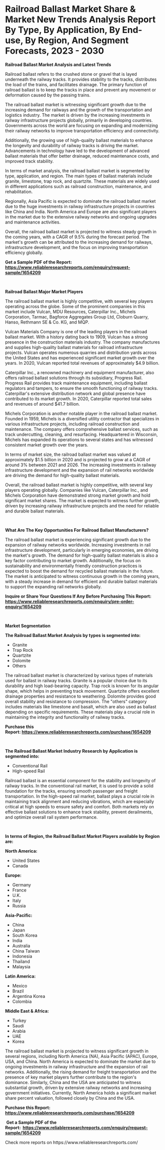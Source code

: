 <p><h1>Railroad Ballast Market Share & Market New Trends Analysis Report By Type, By Application, By End-use, By Region, And Segment Forecasts, 2023 - 2030</h1></p><p><strong>Railroad Ballast Market Analysis and Latest Trends</strong></p>
<p><p>Railroad ballast refers to the crushed stone or gravel that is layed underneath the railway tracks. It provides stability to the tracks, distributes the load of the trains, and facilitates drainage. The primary function of railroad ballast is to keep the tracks in place and prevent any movement or deformation caused by the passing trains.</p><p>The railroad ballast market is witnessing significant growth due to the increasing demand for railways and the growth of the transportation and logistics industry. The market is driven by the increasing investments in railway infrastructure projects globally, primarily in developing countries. Governments across the world are focusing on expanding and modernizing their railway networks to improve transportation efficiency and connectivity.</p><p>Additionally, the growing use of high-quality ballast materials to enhance the longevity and durability of railway tracks is driving the market. Advancements in technology have led to the development of advanced ballast materials that offer better drainage, reduced maintenance costs, and improved track stability.</p><p>In terms of market analysis, the railroad ballast market is segmented by type, application, and region. The main types of ballast materials include granite, limestone, trap rock, and quartzite. These materials are widely used in different applications such as railroad construction, maintenance, and rehabilitation.</p><p>Regionally, Asia Pacific is expected to dominate the railroad ballast market due to the huge investments in railway infrastructure projects in countries like China and India. North America and Europe are also significant players in the market due to the extensive railway networks and ongoing upgrades and maintenance activities.</p><p>Overall, the railroad ballast market is projected to witness steady growth in the coming years, with a CAGR of 9.5% during the forecast period. The market's growth can be attributed to the increasing demand for railways, infrastructure development, and the focus on improving transportation efficiency globally.</p></p>
<p><strong>Get a Sample PDF of the Report:&nbsp; <a href="https://www.reliableresearchreports.com/enquiry/request-sample/1654209">https://www.reliableresearchreports.com/enquiry/request-sample/1654209</a></strong></p>
<p>&nbsp;</p>
<p><strong>Railroad Ballast Major Market Players</strong></p>
<p><p>The railroad ballast market is highly competitive, with several key players operating across the globe. Some of the prominent companies in this market include Vulcan, MDU Resources, Caterpillar Inc., Michels Corporation, Tarmac, Bagforce Aggregates Group Ltd, Cloburn Quarry, Hanso, Rethmann SE & Co. KG, and MQP.</p><p>Vulcan Materials Company is one of the leading players in the railroad ballast market. With a history dating back to 1909, Vulcan has a strong presence in the construction materials industry. The company manufactures and supplies high-quality ballast materials for railroad infrastructure projects. Vulcan operates numerous quarries and distribution yards across the United States and has experienced significant market growth over the years. In 2020, Vulcan reported total revenues of approximately $4.9 billion.</p><p>Caterpillar Inc., a renowned machinery and equipment manufacturer, also offers railroad ballast solutions through its subsidiary, Progress Rail. Progress Rail provides track maintenance equipment, including ballast regulators and tampers, to ensure the smooth functioning of railway tracks. Caterpillar's extensive distribution network and global presence have contributed to its market growth. In 2020, Caterpillar reported total sales and revenues of around $41.7 billion.</p><p>Michels Corporation is another notable player in the railroad ballast market. Founded in 1959, Michels is a diversified utility contractor that specializes in various infrastructure projects, including railroad construction and maintenance. The company offers comprehensive ballast services, such as track undercutting, cleaning, and resurfacing. Headquartered in Wisconsin, Michels has expanded its operations to several states and has witnessed consistent market growth over the years.</p><p>In terms of market size, the railroad ballast market was valued at approximately $1.5 billion in 2020 and is projected to grow at a CAGR of around 3% between 2021 and 2026. The increasing investments in railway infrastructure development and the expansion of rail networks worldwide are driving the demand for high-quality ballast materials.</p><p>Overall, the railroad ballast market is highly competitive, with several key players operating globally. Companies like Vulcan, Caterpillar Inc., and Michels Corporation have demonstrated strong market growth and hold significant market shares. The market is expected to witness further growth, driven by increasing railway infrastructure projects and the need for reliable and durable ballast materials.</p></p>
<p>&nbsp;</p>
<p><strong>What Are The Key Opportunities For Railroad Ballast Manufacturers?</strong></p>
<p><p>The railroad ballast market is experiencing significant growth due to the expansion of railway networks worldwide. Increasing investments in rail infrastructure development, particularly in emerging economies, are driving the market's growth. The demand for high-quality ballast materials is also a key factor contributing to market growth. Additionally, the focus on sustainability and environmentally friendly construction practices is expected to boost the demand for recycled ballast materials in the future. The market is anticipated to witness continuous growth in the coming years, with a steady increase in demand for efficient and durable ballast materials to support the expanding rail networks globally.</p></p>
<p><strong>Inquire or Share Your Questions If Any Before Purchasing This Report: <a href="https://www.reliableresearchreports.com/enquiry/pre-order-enquiry/1654209">https://www.reliableresearchreports.com/enquiry/pre-order-enquiry/1654209</a></strong></p>
<p>&nbsp;</p>
<p><strong>Market Segmentation</strong></p>
<p><strong>The Railroad Ballast Market Analysis by types is segmented into:</strong></p>
<p><ul><li>Granite</li><li>Trap Rock</li><li>Quartzite</li><li>Dolomite</li><li>Others</li></ul></p>
<p><p>The railroad ballast market is characterized by various types of materials used for ballast in railway tracks. Granite is a popular choice due to its durability and high load-bearing capacity. Trap rock is known for its angular shape, which helps in preventing track movement. Quartzite offers excellent drainage properties and resistance to weathering. Dolomite provides good overall stability and resistance to compression. The "others" category includes materials like limestone and basalt, which are also used as ballast depending on specific requirements. These materials play a crucial role in maintaining the integrity and functionality of railway tracks.</p></p>
<p><strong>Purchase this Report:&nbsp;<a href="https://www.reliableresearchreports.com/purchase/1654209">https://www.reliableresearchreports.com/purchase/1654209</a></strong></p>
<p>&nbsp;</p>
<p><strong>The Railroad Ballast Market Industry Research by Application is segmented into:</strong></p>
<p><ul><li>Conventional Rail</li><li>High-speed Rail</li></ul></p>
<p><p>Railroad ballast is an essential component for the stability and longevity of railway tracks. In the conventional rail market, it is used to provide a solid foundation for the tracks, ensuring smooth passenger and freight transportation. In the high-speed rail market, ballast plays a crucial role in maintaining track alignment and reducing vibrations, which are especially critical at high speeds to ensure safety and comfort. Both markets rely on effective ballast solutions to enhance track stability, prevent derailments, and optimize overall rail system performance.</p></p>
<p>&nbsp;</p>
<p><strong>In terms of Region, the Railroad Ballast Market Players available by Region are:</strong></p>
<p>
    <p> <strong> North America: </strong>
        <ul>
            <li>United States</li>
            <li>Canada</li>
        </ul>
        </p> 
    <p> <strong> Europe: </strong>
        <ul>
            <li>Germany</li>
            <li>France</li>
            <li>U.K.</li>
            <li>Italy</li>
            <li>Russia</li>
        </ul>
        </p> 
    <p> <strong> Asia-Pacific: </strong>
        <ul>
            <li>China</li>
            <li>Japan</li>
            <li>South Korea</li>
            <li>India</li>
            <li>Australia</li>
            <li>China Taiwan</li>
            <li>Indonesia</li>
            <li>Thailand</li>
            <li>Malaysia</li>
        </ul>
        </p> 
    <p> <strong> Latin America: </strong>
        <ul>
            <li>Mexico</li>
            <li>Brazil</li>
            <li>Argentina Korea</li>
            <li>Colombia</li>
        </ul>
        </p> 
    <p> <strong> Middle East & Africa: </strong>
        <ul>
            <li>Turkey</li>
            <li>Saudi</li>
            <li>Arabia</li>
            <li>UAE</li>
            <li>Korea</li>
        </ul>
    </p>
    </p>
<p><p>The railroad ballast market is projected to witness significant growth in several regions, including North America (NA), Asia Pacific (APAC), Europe, USA, and China. North America is expected to dominate the market due to ongoing investments in railway infrastructure and the expansion of rail networks. Additionally, the rising demand for freight transportation and the presence of key market players further contribute to the region's dominance. Similarly, China and the USA are anticipated to witness substantial growth, driven by extensive railway networks and increasing government initiatives. Currently, North America holds a significant market share percent valuation, followed closely by China and the USA.</p></p>
<p><strong>Purchase this Report: <a href="https://www.reliableresearchreports.com/purchase/1654209">https://www.reliableresearchreports.com/purchase/1654209</a></strong></p>
<p>&nbsp;<strong>Get a Sample PDF of the Report:&nbsp;&nbsp;<a href="https://www.reliableresearchreports.com/enquiry/request-sample/1654209">https://www.reliableresearchreports.com/enquiry/request-sample/1654209</a></strong></p>
<p><strong></strong></p>
<p>Check more reports on https://www.reliableresearchreports.com/</p>